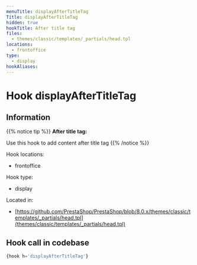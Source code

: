 ```yaml
---
menuTitle: displayAfterTitleTag
Title: displayAfterTitleTag
hidden: true
hookTitle: After title tag
files:
  - themes/classic/templates/_partials/head.tpl
locations:
  - frontoffice
type:
  - display
hookAliases:
---
```


# Hook displayAfterTitleTag

## Information

{{% notice tip %}}
**After title tag:** 

Use this hook to add content after title tag
{{% /notice %}}

Hook locations: 
  - frontoffice

Hook type: 
  - display

Located in: 
  - [https://github.com/PrestaShop/PrestaShop/blob/8.0.x/themes/classic/templates/_partials/head.tpl](themes/classic/templates/_partials/head.tpl)

## Hook call in codebase

```php
{hook h='displayAfterTitleTag'}
```